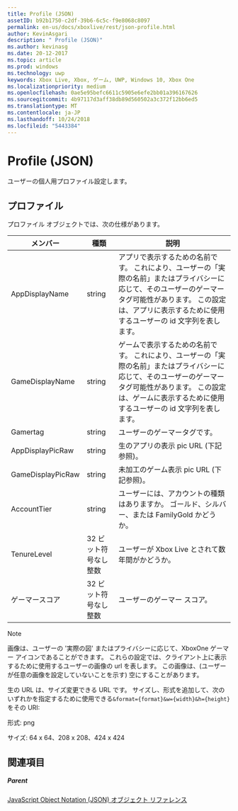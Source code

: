 ```yaml
---
title: Profile (JSON)
assetID: b92b1750-c2df-39b6-6c5c-f9e8068c8097
permalink: en-us/docs/xboxlive/rest/json-profile.html
author: KevinAsgari
description: " Profile (JSON)"
ms.author: kevinasg
ms.date: 20-12-2017
ms.topic: article
ms.prod: windows
ms.technology: uwp
keywords: Xbox Live, Xbox, ゲーム, UWP, Windows 10, Xbox One
ms.localizationpriority: medium
ms.openlocfilehash: 0ae5e95befc6611c5905e6efe2bb01a396167626
ms.sourcegitcommit: 4b97117d3aff38db89d560502a3c372f12bb6ed5
ms.translationtype: MT
ms.contentlocale: ja-JP
ms.lasthandoff: 10/24/2018
ms.locfileid: "5443384"
---
```

# <a name="profile-json"></a>Profile (JSON)
ユーザーの個人用プロファイル設定します。 
<a id="ID4EN"></a>

 
## <a name="profile"></a>プロファイル
 
プロファイル オブジェクトでは、次の仕様があります。
 
| メンバー| 種類| 説明| 
| --- | --- | --- | 
| AppDisplayName| string| アプリで表示するための名前です。 これにより、ユーザーの「実際の名前」またはプライバシーに応じて、そのユーザーのゲーマータグ可能性があります。 この設定は、アプリに表示するために使用するユーザーの id 文字列を表します。| 
| GameDisplayName| string| ゲームで表示するための名前です。 これにより、ユーザーの「実際の名前」またはプライバシーに応じて、そのユーザーのゲーマータグ可能性があります。 この設定は、ゲームに表示するために使用するユーザーの id 文字列を表します。| 
| Gamertag| string| ユーザーのゲーマータグです。| 
| AppDisplayPicRaw| string| 生のアプリの表示 pic URL (下記参照)。| 
| GameDisplayPicRaw| string| 未加工のゲーム表示 pic URL (下記参照)。| 
| AccountTier| string| ユーザーには、アカウントの種類はありますか。 ゴールド、シルバー、または FamilyGold かどうか。| 
| TenureLevel| 32 ビット符号なし整数| ユーザーが Xbox Live とされて数年間がかどうか。| 
| ゲーマースコア| 32 ビット符号なし整数| ユーザーのゲーマー スコア。| 
  


> [!NOTE] 
> 画像は、ユーザーの '実際の図' またはプライバシーに応じて、XboxOne ゲーマー アイコンであることができます。 これらの設定では、クライアント上に表示するために使用するユーザーの画像の url を表します。 この画像は、(ユーザーが任意の画像を設定していないことを示す) 空にすることがあります。 


 
生の URL は、サイズ変更できる URL です。 サイズし、形式を追加して、次のいずれかを指定するために使用できる`&format={format}&w={width}&h={height}`をその URI:
 
形式: png
 
サイズ: 64 x 64、208 x 208、424 x 424
 
<a id="ID4E2D"></a>

 
## <a name="see-also"></a>関連項目
 
<a id="ID4E4D"></a>

 
##### <a name="parent"></a>Parent 

[JavaScript Object Notation (JSON) オブジェクト リファレンス](atoc-xboxlivews-reference-json.md)

   